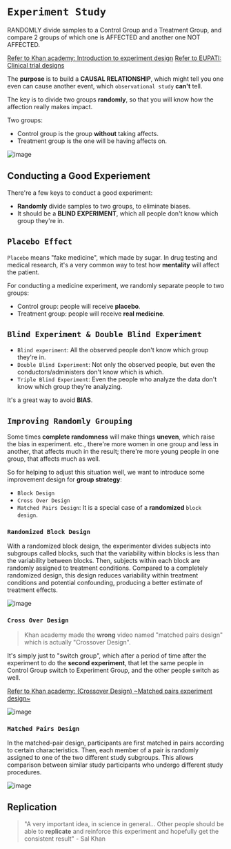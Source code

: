 # `Experiment Study`
RANDOMLY divide samples to a Control Group and a Treatment Group, and compare 2 groups of which one is AFFECTED and another one NOT AFFECTED.

[Refer to Khan academy: Introduction to experiment design](https://www.khanacademy.org/math/ap-statistics/gathering-data-ap/modal/v/introduction-to-experiment-design)
[Refer to EUPATI: Clinical trial designs](https://www.eupati.eu/clinical-development-and-trials/clinical-trial-designs/)


The **purpose** is to build a **CAUSAL RELATIONSHIP**, which might tell you one even can cause another event, which `observational study` **can't** tell.

The key is to divide two groups **randomly**, so that you will know how the affection really makes impact.

Two groups:
- Control group is the group **without** taking affects.
- Treatment group is the one will be having affects on.

![image](https://user-images.githubusercontent.com/14041622/43946348-9f607d4e-9cb7-11e8-8114-736cb092003f.png)

## Conducting a Good Experiement
There're a few keys to conduct a good experiment:
- **Randomly** divide samples to two groups, to eliminate biases.
- It should be a **BLIND EXPERIMENT**, which all people don't know which group they're in.



## `Placebo Effect`
`Placebo` means "fake medicine", which made by sugar.
In drug testing and medical research, it's a very common way to test how **mentality** will affect the patient.

For conducting a medicine experiment, we randomly separate people to two groups:
- Control group: people will receive **placebo**.
- Treatment group: people will receive **real medicine**.


## `Blind Experiment & Double Blind Experiment`

- `Blind experiment`: All the observed people don't know which group they're in.
- `Double Blind Experiment`: Not only the observed people, but even the conductors/administers don't know which is which.
- `Triple Blind Experiment`: Even the people who analyze the data don't know which group they're analyzing.

It's a great way to avoid **BIAS**.


## `Improving Randomly Grouping`
Some times **complete randomness** will make things **uneven**, which raise the bias in experiment.
etc., there're more women in one group and less in another, that affects much in the result; there're more young people in one group, that affects much as well.

So for helping to adjust this situation well, we want to introduce some improvement design for **group strategy**:
- `Block Design`
- `Cross Over Design`
- `Matched Pairs Design`: It is a special case of a **randomized** `block design`.

### `Randomized Block Design`
With a randomized block design, the experimenter divides subjects into subgroups called blocks, such that the variability within blocks is less than the variability between blocks. Then, subjects within each block are randomly assigned to treatment conditions. Compared to a completely randomized design, this design reduces variability within treatment conditions and potential confounding, producing a better estimate of treatment effects.

![image](https://user-images.githubusercontent.com/14041622/43948848-8a99587a-9cbe-11e8-97c2-83984ace2c42.png)



### `Cross Over Design`
> Khan academy made the **wrong** video named "matched pairs design" which is actually "Crossover Design".

It's simply just to "switch group", which after a period of time after the experiment to do the **second experiment**, that let the same people in Control Group switch to Experiment Group, and the other people switch as well.

[Refer to Khan academy: (Crossover Design) ~Matched pairs experiment design~](https://www.khanacademy.org/math/ap-statistics/gathering-data-ap/modal/v/matched-pairs-experiment-design)

![image](https://user-images.githubusercontent.com/14041622/43948716-27df30ec-9cbe-11e8-8bef-4176c09c43d9.png)



### `Matched Pairs Design`
In the matched-pair design, participants are first matched in pairs according to certain characteristics. Then, each member of a pair is randomly assigned to one of the two different study subgroups. This allows comparison between similar study participants who undergo different study procedures.

![image](https://user-images.githubusercontent.com/14041622/43948748-42812fd6-9cbe-11e8-989a-af200b9926a7.png)




## Replication
> "A very important idea, in science in general... Other people should be able to **replicate** and reinforce this experiment and hopefully get the consistent result" - Sal Khan